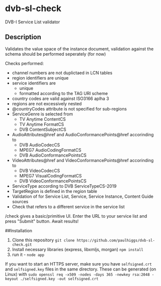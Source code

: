 # dvb-sl-check
DVB-I Service List validator

## Description
Validates the value space of the instance document, validation against the schema should be performed seperately (for now)

Checks performed:
* channel numbers are not duplictaed in LCN tables
* region identifiers are unique
* service identifiers are 
  * unique
  * formatted according to the TAG URI scheme
* country codes are valid against ISO3166 aplha 3
* regions are not excessively nested
* @countryCodes attribute is not specified for sub-regions
* ServiceGenre is selected from
  * TV Anytime ContentCS
  * TV Anytime FormatCS
  * DVB ContentSubjectCS
* AudioAttributes@href and AudioConformancePoints@href accorinding to 
  * DVB AudioCodecCS
  * MPEG7 AudioCodingFormatCS
  * DVB AudioConformancePointsCS
* VideoAttributes@href and VideoConformancePoints@href accorinding to 
  * DVB VideoCodecCS
  * MPEG7 VisualCodingFormatCS
  * DVB VideoConformancePointsCS
* ServiceType according to DVB ServiceTypeCS-2019
* TargetRegion is defined in the region table
* Validation of <RelatedMaterial> for Service List, Service, Service Instance, Content Guide sources
* Check that <ContentGuideServiceRef> refers to a different service in the service list

<server>/check gives a basic/primitive UI. Enter the URL to your service list and press "Submit" button. Await results!

##Installation
1. Clone this repository `git clone https://github.com/paulhiggs/dvb-sl-check.git`
1. Install necessary libraries (express, libxmljs, morgan)  `npm install`
1. run it - `node app`

If you want to start an HTTPS server, make sure you have `selfsigned.crt` and `selfsigned.key` files in the same directory. These can be generated (on Linux) with `sudo openssl req -x509 -nodes -days 365 -newkey rsa:2048 -keyout ./selfsigned.key -out selfsigned.crt`